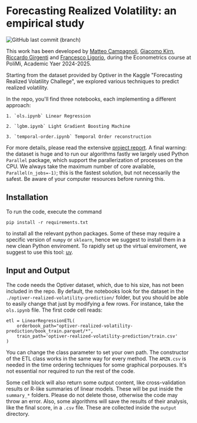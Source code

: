# Forecasting Realized Volatility: an empirical study

![GitHub last commit (branch)](https://img.shields.io/github/last-commit/Dr4k3z/realized-vol/main)

This work has been developed by [Matteo Campagnoli](@Dr4k3z), [Giacomo Kirn](@jackirn), [Riccardo Girgenti](@rikygirg) and [Francesco Ligorio](@lygobot), during the Econometrics course at PoliMi, Academic Yaer 2024-2025.

Starting from the dataset provided by Optiver in the Kaggle "Forecasting Realized Volatility Challege", we explored various techniques to predict realized volatility. 

In the repo, you'll find three notebooks, each implementing a different approach:
    
    1. `ols.ipynb` Linear Regression

    2. `lgbm.ipynb` Light Gradient Boosting Machine

    3. `temporal-order.ipynb` Temporal Order reconstruction

For more details, please read the extensive [project report](Forecasting_Realized_Vol.pdf). A final warning: the dataset is huge and to run our algorithms fastly we largely used Python `Parallel` package, which support the parallerization of processes on the CPU. We always take the maximum number of core available, `Parallel(n_jobs=-1)`; this is the fastest solution, but not necessarily the safest. Be aware of your computer resources before running this.

## Installation

To run the code, execute the command

```pip install -r requirements.txt```

to install all the relevant python packages. Some of these may require a specific version of `numpy` or `sklearn`, hence we suggest to install them in a new clean Python enviroment. To rapidly set up the virtual enviroment, we suggest to use this tool: [uv](https://docs.astral.sh/uv/).

## Input and Output

The code needs the Optiver dataset, which, due to his size, has not been included in the repo. By default, the notebooks look for the dataset in the ```./optiver-realized-volatility-prediction/``` folder, but you should be able to easily change that just by modifying a few rows. For instance, take the `ols.ipynb` file. The first code cell reads:

```
etl = LinearRegressionETL(
    orderbook_path="optiver-realized-volatility-prediction/book_train.parquet/*",
    train_path='optiver-realized-volatility-prediction/train.csv'
)
```

You can change the class parameter to set your own path. The constructor of the ETL class works in the same way for every method. The `AMZN.csv` is needed in the time ordering techniques for some graphical porpouses. It's not essential nor required to run the rest of the code.

Some cell block will also return some output content, like cross-validation results or R-like summaries of linear models. These will be put inside the `summary_*` folders. Please do not delete those, otherwise the code may throw an error. Also, some algorithms will save the results of their analysis, like the final score, in a `.csv` file. These are collected inside the `output` directory.
